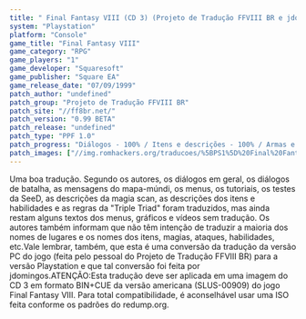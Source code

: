 ```yaml
---
title: " Final Fantasy VIII (CD 3) (Projeto de Tradução FFVIII BR e jdomingos)"
system: "Playstation"
platform: "Console"
game_title: "Final Fantasy VIII"
game_category: "RPG"
game_players: "1"
game_developer: "Squaresoft"
game_publisher: "Square EA"
game_release_date: "07/09/1999"
patch_author: "undefined"
patch_group: "Projeto de Tradução FFVIII BR"
patch_site: "//ff8br.net/"
patch_version: "0.99 BETA"
patch_release: "undefined"
patch_type: "PPF 1.0"
patch_progress: "Diálogos - 100% / Itens e descrições - 100% / Armas e acessórios - 100% / Menus - 100% / Gráficos e cenários - 30% / Vídeos - 0%"
patch_images: ["//img.romhackers.org/traducoes/%5BPS1%5D%20Final%20Fantasy%20VIII%20-%204.jpg","//img.romhackers.org/traducoes/%5BPS1%5D%20Final%20Fantasy%20VIII%20-%207.jpg","//img.romhackers.org/traducoes/%5BPS1%5D%20Final%20Fantasy%20VIII%20-%208.jpg"]
---
```

Uma boa tradução. Segundo os autores, os diálogos em geral, os diálogos de batalha, as mensagens do mapa-múndi, os menus, os tutoriais, os testes da SeeD, as descrições da magia scan, as descrições dos itens e habilidades e as regras da "Triple Triad" foram traduzidos, mas ainda restam alguns textos dos menus, gráficos e vídeos sem tradução. Os autores também informam que não têm intenção de traduzir a maioria dos nomes de lugares e os nomes dos itens, magias, ataques, habilidades, etc.Vale lembrar, também, que esta é uma conversão da tradução da versão PC do jogo (feita pelo pessoal do Projeto de Tradução FFVIII BR) para a versão Playstation e que tal conversão foi feita por jdomingos.ATENÇÃO:Esta tradução deve ser aplicada em uma imagem do CD 3 em formato BIN+CUE da versão americana (SLUS-00909) do jogo Final Fantasy VIII. Para total compatibilidade, é aconselhável usar uma ISO feita conforme os padrões do redump.org.